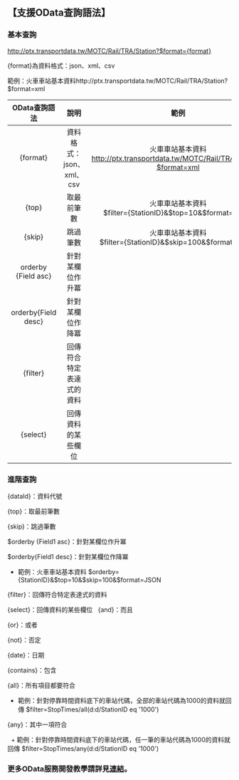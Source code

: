 ## 【支援OData查詢語法】



###  基本查詢 

   http://ptx.transportdata.tw/MOTC/Rail/TRA/Station?$format={format}

   {format}為資料格式：json、xml、csv
     
   範例：火車車站基本資料http://ptx.transportdata.tw/MOTC/Rail/TRA/Station?$format=xml


| OData查詢語法 |  說明  | 範例  |
| :--: | :--------: | :--------: |
| {format} |資料格式：json、xml、csv|火車車站基本資料<br>http://ptx.transportdata.tw/MOTC/Rail/TRA/Station?$format=xml</br>|
|{top}|取最前筆數|火車車站基本資料 <br>$filter={StationID}&$top=10&$format=JSON</br> |
| {skip}|跳過筆數 |火車車站基本資料 <br>$filter={StationID}&$skip=100&$format=JSON</br> |
| orderby {Field asc}|針對某欄位作升冪  ||
|orderby{Field desc} |針對某欄位作降冪    ||
| {filter}|回傳符合特定表達式的資料   ||
|{select} | 回傳資料的某些欄位||


###  進階查詢
   
{dataId}：資料代號
   
{top}：取最前筆數
   
{skip}：跳過筆數
   
$orderby {Field1 asc}：針對某欄位作升冪 
   
$orderby{Field1 desc}：針對某欄位作降冪    
   
   + 範例：火車車站基本資料 $orderby={StationID}&$top=10&$skip=100&$format=JSON 
   
{filter}：回傳符合特定表達式的資料  
   
{select}：回傳資料的某些欄位
   
{and}：而且
   
{or}：或者     
   
{not}：否定     
   
{date}：日期
   
{contains}：包含
   
{all}：所有項目都要符合
   
   + 範例：針對停靠時間資料底下的車站代碼，全部的車站代碼為1000的資料就回傳  $filter=StopTimes/all(d:d/StationID eq '1000')
   
{any}：其中一項符合

   + 範例：針對停靠時間資料底下的車站代碼，任一筆的車站代碼為1000的資料就回傳 $filter=StopTimes/any(d:d/StationID eq  '1000') 


###  更多OData服務開發教學請詳見[連結](http://ptx.transportdata.tw/ptx/Download/公共運輸整合資訊平台資料服務開發實作.pdf)。
